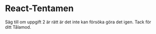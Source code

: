 # React-Tentamen
Säg till om uppgift 2 är rätt är det inte kan försöka göra det igen.
Tack för ditt Tålamod.
